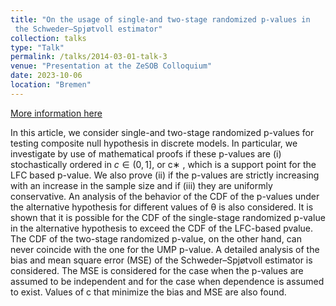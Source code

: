 ```yaml
---
title: "On the usage of single-and two-stage randomized p-values in
 the Schweder–Spjøtvoll estimator"
collection: talks
type: "Talk"
permalink: /talks/2014-03-01-talk-3
venue: "Presentation at the ZeSOB Colloquium"
date: 2023-10-06
location: "Bremen"
---
```


[More information here](https://zesob.de/sites/default/files/FileUpload/Doktorandenkolloquien/Agenda-PhD-Colloquium-2023.pdf)

In this article, we consider single-and two-stage randomized p-values for testing composite
null hypothesis in discrete models. In particular, we investigate by use of mathematical
proofs if these p-values are (i) stochastically ordered in $c\in (0, 1]$, or c∗
, which is a support point for the LFC based p-value. We also prove (ii) if the p-values are strictly increasing with an increase in the sample size and if (iii) they are uniformly conservative. An analysis of the behavior of the CDF of the p-values under the alternative hypothesis for different
values of θ is also considered. It is shown that it is possible for the CDF of the single-stage
randomized p-value in the alternative hypothesis to exceed the CDF of the LFC-based pvalue. The CDF of the two-stage randomized p-value, on the other hand, can never coincide
with the one for the UMP p-value. A detailed analysis of the bias and mean square error
(MSE) of the Schweder–Spjøtvoll estimator is considered. The MSE is considered for the
case when the p-values are assumed to be independent and for the case when dependence
is assumed to exist. Values of c that minimize the bias and MSE are also found.
